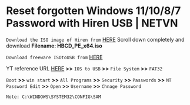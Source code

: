 # Reset forgotten Windows 11/10/8/7 Password with Hiren USB | NETVN


`Download the ISO image of Hiren from` [HERE](https://www.hirensbootcd.org/download/) Scroll down completely and download **Filename: HBCD_PE_x64.iso**


`Download freeware ISOtoUSB from` [HERE](http://www.isotousb.com/)

YT reference URL [HERE](https://www.youtube.com/watch?v=D9_8vz_lsRM) **>>** ```IOS to USB``` **>>** ```File System``` **>>** ```FAT32```


```Boot``` **>>** ```win start``` **>>** ```All Programs``` **>>** ```Security``` **>>** ```Passwords``` **>>** ```NT Password Edit``` **>>** ```Open``` **>>** ```Username``` **>>** ```Chnage Password```

```Note: C:\WINDOWS\SYSTEM32\CONFIG\SAM```
